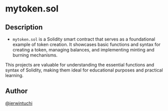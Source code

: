 # mytoken.sol
## Description

- `mytoken.sol` is a Solidity smart contract that serves as a foundational example of token creation. It showcases basic functions and syntax for creating a token, managing balances, and implementing minting and burning mechanisms.

This projects are valuable for understanding the essential functions and syntax of Solidity, making them ideal for educational purposes and practical learning.
 
## Author
[@jerwintuchi](https://github.com/jerwintuchi)
